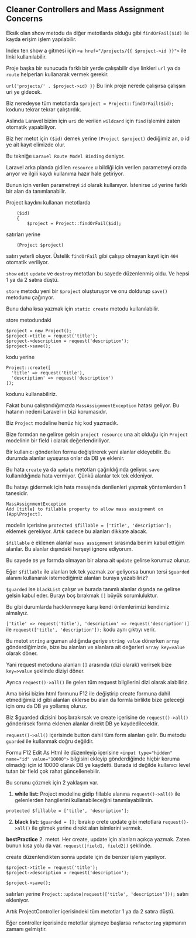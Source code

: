 ## Cleaner Controllers and Mass Assignment Concerns ##

Eksik olan show metodu da diğer metotlarda olduğu gibi `findOrFail($id)` ile kayda erişim işlem yapılabilir.  

Index ten show a gitmesi için `<a href="/projects/{{ $project->id }}">` ile linki kullanılabilir.
 
Proje başka bir sunucuda farklı bir yerde çalışabilir diye linkleri `url` ya da `route` helperları kullanarak vermek gerekir.

`url('projects/' . $project->id) }}` Bu link proje nerede çalışırsa çalışsın uri ye gidecek. 

Biz neredeyse tüm metotlarda `$project = Project::findOrFail($id);` kodunu tekrar tekrar çalıştırdık.

Aslında Laravel bizim için `uri` de verilen `wildcard` için `find` işlemini zaten otomatik yapabiliyor.

Biz her metot için `($id)` demek yerine `(Project $project)` dediğimiz an, o id ye ait kayıt elimizde olur.

Bu tekniğe `Laravel Route Model Binding` deniyor. 

Laravel arka planda gidilen `resource` u bildiği için verilen parametreyi orada arıyor ve ilgili kaydı kullanıma hazır hale getiriyor.

Bunun için verilen parametreyi `id` olarak kullanıyor. İstenirse `id` yerine farklı bir alan da tanımlanabilir.

Project kaydını kullanan metotlarda

```
    ($id)
    {
        $project = Project::findOrFail($id);
``` 

satırları yerine 

```
    (Project $project)
``` 

satırı yeterli oluyor. Üstelik `findOrFail` gibi çalışıp olmayan kayıt için `404` otomatik veriliyor.

`show` `edit` `update` ve `destroy` metotları bu sayede düzenlenmiş oldu. Ve hepsi 1 ya da 2 satıra düştü.

`store` metodu yeni bir `$project` oluşturuyor ve onu doldurup `save()` metodunu çağırıyor. 

Bunu daha kısa yazmak için `static create` metodu kullanılabilir.

store metodundaki

```
$project = new Project();
$project->title = request('title');
$project->description = request('description');
$project->save();
```
kodu yerine

```
Project::create([
  'title' => request('title'),
  'description' => request('description')
]);
```

kodunu kullanabiliriz.

Fakat bunu çalıştırıdığımızda `MassAssignmentException` hatası geliyor. Bu hatanın nedeni Laravel in bizi korumasıdır.

Biz `Project` modeline henüz hiç kod yazmadık. 

Bize formdan ne gelirse gelsin `project resource` una ait olduğu için `Project` modelinin bir field i olarak değerlendiriliyor.

Bir kullanıcı gönderilen formu değiştirerek yeni alanlar ekleyebilir. Bu durumda alanlar uyuşursa onlar da DB ye eklenir.

Bu hata `create` ya da `update` metotları çağrıldığında geliyor. `save` kullanıldığında hata vermiyor. Çünkü alanlar tek tek ekleniyor.

Bu hatayı gidermek için hata mesajında denilenleri yapmak yöntemlerden 1 tanesidir.

```
MassAssignmentException
Add [title] to fillable property to allow mass assignment on [App\Project].
``` 

modelin içerisine `protected $fillable = ['title', 'description'];` eklemek gerekiyor. Artık sadece bu alanları dikkate alacak.

`$fillable` e eklenen alanlar `mass assignment` sırasında benim kabul ettiğim alanlar. Bu alanlar dışındaki herşeyi ignore ediyorum.

Bu sayede `DB` ye formda olmayan bir alana ait `update` gelirse korumuz oluruz.

Eğer `$fillable` ile alanları tek tek yazmak zor geliyorsa bunun tersi `$guarded` alanını kullanarak istemediğimiz alanları buraya yazabiliriz?

`$guarded` ise `blackList` çalışır ve burada tanımlı alanlar dışında ne gelirse gelsin kabul eder. Burayı boş bırakmak `[]` büyük sorumluluktur.

Bu gibi durumlarda hacklenmeye karşı kendi önlemlerimizi kendimiz almalıyız.

`['title' => request('title'), 'description' => request('description')]` ile `request(['title', 'description']);` kodu aynı çıktıyı verir.
 
Bu metot `string` arguman aldığında geriye `string value` dönerken `array` gönderdiğimizde, bize bu alanları ve alanlara ait değerleri `array key=value` olarak döner.

Yani request metoduna alanları `[]` arasında (dizi olarak) verirsek bize `key=>value` şeklinde diziyi döner.

Ayrıca `request()->all()` ile gelen tüm request bilgilerini dizi olarak alabiliriz.

Ama birisi bizim html formunu F12 ile değiştirip create formuna dahil etmediğimiz id gibi alanları eklerse 
bu alan da formla birlikte bize geleceği için onu da DB ye yollamış oluruz. 

Biz $guarded dizisini boş bırakırsak ve create içerisine de `request()->all()` gönderirsek forma eklenen alanlar direkt DB ye kaydedilecektir.

`request()->all()` içerisinde button dahil tüm form alanları gelir. Bu metodu `guarded` ile kullanmak doğru değildir. 

Formu F12 Edit As Html ile düzenleyip içerisine `<input type="hidden" name="id" value="10000">` bilgisini ekleyip gönderdiğimde 
hiçbir koruma olmadığı için id 10000 olarak DB ye kaydetti. Burada id değilde kullanıcı level tutan bir field çok rahat güncellenebilir.

Bu sorunu çözmek için 2 yaklaşım var.

1. __while list:__ Project modeline gidip fillable alanına `request()->all()` ile gelenlerden hangilerini kullanabileceğini tanımlayabilirsin.

`protected $fillable = ['title', 'description'];`

2. __black list:__ `$guarded = [];` bırakıp crete update gibi metotlara `request()->all()` ile gitmek yerine direkt alan isimlerini vermek.

__bestPractice__ 2. metot. Her create, update için alanları açıkça yazmak. Zaten bunun kısa yolu da var. `request([field1, field2])` şeklinde.

create düzenlendikten sonra update için de benzer işlem yapılıyor.

```
$project->title = request('title');
$project->description = request('description');

$project->save();
```

satırları yerine `Project::update(request(['title', 'description']));` satırı ekleniyor.

Artık ProjectController içerisindeki tüm metotlar 1 ya da 2 satıra düştü.

Eğer controller içerisinde metotlar şişmeye başlarsa `refactoring` yapmanın zamanı gelmiştir.